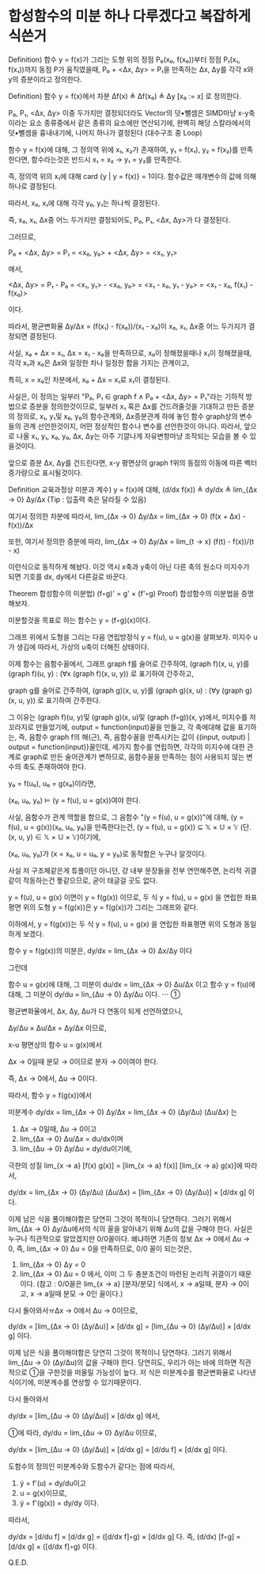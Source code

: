 # 합성함수의 미분 하나 다루겠다고 복잡하게 식쓴거

Definition) 함수 y = f(x)가 그리는 도형 위의 정점 P₀(x₀, f(x₀))부터 정점 P₁(x₁, f(x₁))까지 동점 P가 움직였을때, 
P₀ + <Δx, Δy> = P₁을 만족하는 Δx, Δy를 각각 x와 y의 증분이라고 정의한다.

Definition) 함수 y = f(x)에서 차분 Δf(x) ≜ Δf(x₀) ≜ Δy [x₀ := x] 로 정의한다.

P₀, P₁, <Δx, Δy> 이중 두가지만 결정되더라도 Vector의 덧•뺄셈은 SIMD마냥 x-y축이라는 요소 종류중에서 같은 종류의 요소에만 연산되기에, 완벽히 해당 스칼라에서의 덧•뺄셈을 흉내내기에, 나머지 하나가 결정된다 (대수구조 중 Loop)

함수 y = f(x)에 대해, 그 정의역 위에 x₁, x₂가 존재하여, y₁ = f(x₁), y₂ = f(x₂)를 만족한다면, 함수라는것은 반드시 x₁ = x₂ → y₁ = y₂를 만족한다.

즉, 정의역 위의 x₁에 대해 card {y | y = f(x)} = 1이다. 함수값은 매개변수의 값에 의해 하나로 결정된다.

따라서, x₀, x₁에 대해 각각 y₀, y₁는 하나씩 결정된다.

즉, x₀, x₁, Δx중 어느 두가지만 결정되어도, P₀, P₁, <Δx, Δy>가 다 결정된다.

그러므로, 

P₀ + <Δx, Δy> = P₁
= <x₀, y₀> + <Δx, Δy> = <x₁, y₁>

애서, 

<Δx, Δy> = P₁ - P₀
= <x₁, y₁> - <x₀, y₀> = <x₁ - x₀, y₁ - y₀>
 = <x₁ - x₀, f(x₁) - f(x₀)>

이다.

따라서, 평균변화율 Δy/Δx = (f(x₁) - f(x₀))/(x₁ - x₀)이 x₀, x₁, Δx중 어느 두가지가 결정되면 결정된다.

사실, x₀ + Δx = x₁, Δx = x₁ - x₀을 만족하므로, x₀이 정해졌을때나 x₁이 정해졌을때, 각각 x₁과 x₀은 Δx와 일정한 차나 일정한 합을 가지는 관계이고,

특히, x = x₀인 차분에서, x₀ + Δx = x₁로 x₁이 결정된다.

사실은, 이 정의는 일부러 "P₀, P₁ ∈ graph f ∧ P₀ + <Δx, Δy> = P₁"라는 기하적 방법으로 증분을 정의한것이므로, 일부러 x₁ 혹은 Δx를 건드려줄것을 기대하고 만든 증분의 정의로, x₁, y₁및 x₀, y₀의 함수관계와, Δx증분관계 하에 놓인 함수 graph상의 변수들의 관계 선언한것이지, 어떤 정상적인 함수나 변수를 선언한것이 아니다. 따라서, 앞으로 나올 x₁, y₁, x₀, y₀, Δx, Δy는 아주 기깔나게 자유변항마냥 조작되는 모습을 볼 수 있을것이다.

앞으로 증분 Δx, Δy를 건드린다면, x-y 평면상의 graph f위의 동점의 이동에 따른 벡터 증가량으로 표시될것이다.

Definition 교육과정상 미분과 계수) y = f(x)에 대해, (d/dx f(x)) ≜ dy/dx ≜ lim_{Δx → 0} Δy/Δx (Tip : 입출력 축은 달라질 수 있음)

여기서 정의한 차분에 따라서,
lim_{Δx → 0} Δy/Δx = lim_{Δx → 0} (f(x + Δx) - f(x))/Δx

또한, 여기서 정의한 증분에 따라,
lim_{Δx → 0} Δy/Δx = lim_{t → x} (f(t) - f(x))/(t - x)

이런식으로 동작하게 해놨다.
이것 역시 x축과 y축이 아닌 다른 축의 원소다 미지수가 되면 기호를 dx, dy에서 다른걸로 바꾼다.

Theorem 합성함수의 미분법) (f◦g)' = g' × (f'◦g)
Proof) 합성함수의 미분법을 증명해보자.

미분할것을 목표로 하는 함수는 y = (f◦g)(x)이다.

그래프 위에서 도형을 그리는 다음 연립방정식 y = f(u), u = g(x)을 살펴보자. 미지수 u가 생김에 따라서, 가상의 u축이 더해진 상태이다.

이제 함수는 음함수꼴에서, 그래프 graph f를 술어로 간주하여, (graph f)(x, u, y)를 (graph f)(u, y) : (∀x (graph f)(x, u, y)) 로 표기하여 간주하고,

graph g를 술어로 간주하여, (graph g)(x, u, y)를 (graph g)(x, u) : (∀y (graph g)(x, u, y)) 로 표기하여 간주한다.

그 이유는 (graph f)(u, y)및 (graph g)(x, u)및 (graph (f◦g))(x, y)에서, 미지수를 저 꼬라지로 만들었기에, output = function(input)꼴을 만들고, 각 축에대해 값을 표기하는, 즉, 음함수 graph f의 해(근), 즉, 음함수꼴을 만족시키는 값이
{(input, output) | output = function(input)}꼴인데, 세가지 함수를 연립하면, 각각의 미지수에 대한 관계로 graph로 만든 술어관계가 변하므로,
음함수꼴을 만족하는 점이 사용되지 않는 변수의 축도 존재하여야 한다.

y₀ = f(u₀), u₀ = g(x₀)이라면, 

(x₀, u₀, y₀) ⊨ (y = f(u), u = g(x))여야 한다.

사실, 음함수가 관계 역할을 함으로, 그 음함수 "(y = f(u), u = g(x))"에 대해, (y = f(u), u = g(x))(x₀, u₀, y₀)을 만족한다는건, (y = f(u), u = g(x)) ⊆ 𝕏 × 𝕌 × 𝕐 (단. (x, u, y) ∈ 𝕏 × 𝕌 × 𝕐)이기에,

(x₀, u₀, y₀)가 (x = x₀, u = u₀, y = y₀)로 동작함은 누구나 알것이다.

사실 저 구조체같은게 튜플이던 아니던, 걍 내부 문장들을 전부 연언해주면, 논리적 귀결같이 작동하는건 똫같으므로, 굳이 태글걸 곳도 없다.

y = f(u), u = g(x) 이면이 y = f(g(x)) 이므로, 두 식 y = f(u), u = g(x) 을 연립한 좌표평면 위의 도형 y = f(g(x))은 y = f(g(x))가 그리는 그래프와 같다.

이하에서, y = f(g(x))는 두 식 y = f(u), u = g(x) 을 연립한 좌표평면 위의 도형과 동일하게 보겠다.

함수 y = f(g(x))의 미분은, dy/dx = lim_{Δx → 0} Δx/Δy 이다

그런데

함수 u = g(x)에 대해, 그 미분이 du/dx = lim_{Δx → 0} Δu/Δx 이고
함수 y = f(u)에 대해, 그 미분이 dy/du = lin_{Δu → 0} Δy/Δu 이다. ⋯ ①

평균변화율에서, Δx, Δy, Δu가 다 연동이 되게 선언하였으니,

Δy/Δu × Δu/Δx = Δy/Δx 이므로,

x-u 평면상의 함수 u = g(x)에서

Δx → 0일때 분모 → 0이므로 분자 → 0이여야 한다.

즉, Δx → 0에서, Δu → 0이다.

따라서, 함수 y = f(g(x))에서

미분계수 dy/dx = lim_{Δx → 0} Δy/Δx = lim_{Δx → 0} (Δy/Δu) (Δu/Δx) 는
1. Δx → 0일때, Δu → 0이고
2. lim_{Δx → 0} Δu/Δx = du/dx이며
3. lim_{Δu → 0} Δy/Δu = dy/du이기에,

극한의 성질 lim_{x → a} [f(x) g(x)] = [lim_{x → a} f(x)] [lim_{x → a} g(x)]에 따라서,

dy/dx = lim_{Δx → 0} (Δy/Δu) (Δu/Δx) = [lim_{Δx → 0} (Δy/Δu)] × [d/dx g] 이다.

이제 남은 식을 풀이해야함은 당연히 그것이 목적이니 당연하다.
그러기 위해서 lim_{Δx → 0} Δy/Δu에서의 식의 꼴을 알아내기 위해 Δu의 값을 구해야 한다.
사실은 누구나 직관적으로 알았겠지만 0/0꼴이다.
왜냐하면 기존의 정보 Δx → 0에서 Δu → 0, 즉, lim_{Δx → 0} Δu = 0을 만족하므로, 0/0 꼴이 되는것은,

1. lim_{Δx → 0} Δy = 0
2. lim_{Δx → 0} Δu = 0
에서, 이미 그 두 충분조건이 마련된 논리적 귀결이기 때문이다. (참고 : 0/0꼴은 lim_{x → a} [분자/분모] 식에서, x → a일때, 분자 → 0이고, x → a일때 분모 → 0인 꼴이다.)

다시 돌아와서ㅠΔx → 0에서 Δu → 0이므로,

dy/dx = [lim_{Δx → 0} (Δy/Δu)] × [d/dx g] = [lim_{Δu → 0} (Δy/Δu)] × [d/dx g] 이다.

이제 남은 식을 풀이해야함은 당연히 그것이 목적이니 당연하다.
그러기 위해서 lim_{Δu → 0} (Δy/Δu)의 값을 구해야 한다.
당연히도, 우리가 아는 바에 의하면 직관적으로 ①을 구한것을 떠올릴 가능성이 높다. 저 식은 미분계수를 평균변화율로 나타낸 식이기에, 미분계수를 연상할 수 있기때문이다.

다시 돌아와서

dy/dx = [lim_{Δu → 0} (Δy/Δu)] × [d/dx g] 에서,

①에 따라, dy/du = lim_{Δu → 0} Δy/Δu 이므로,

dy/dx = [lim_{Δu → 0} (Δy/Δu)] × [d/dx g] = [d/du f] × [d/dx g] 이다.

도함수의 정의인 미분계수와 도함수가 같다는 점에 따라서,

1. ý = f'(u) = dy/du이고
2. u = g(x)이므로,
3. ý = f'(g(x)) = dy/dy 이다.

따라서, 

dy/dx = [d/du f] × [d/dx g] = ([d/dx f]◦g) × [d/dx g] 다.
즉, (d/dx) [f◦g] = [d/dx g] × ([d/dx f]◦g) 이다.

Q.E.D.
